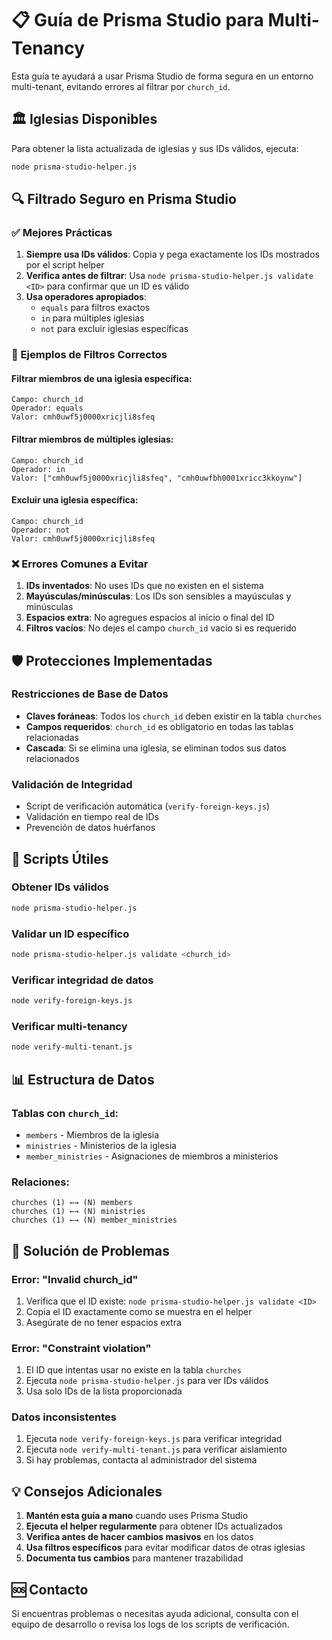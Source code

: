 # 📋 Guía de Prisma Studio para Multi-Tenancy

Esta guía te ayudará a usar Prisma Studio de forma segura en un entorno multi-tenant, evitando errores al filtrar por `church_id`.

## 🏛️ Iglesias Disponibles

Para obtener la lista actualizada de iglesias y sus IDs válidos, ejecuta:

```bash
node prisma-studio-helper.js
```

## 🔍 Filtrado Seguro en Prisma Studio

### ✅ Mejores Prácticas

1. **Siempre usa IDs válidos**: Copia y pega exactamente los IDs mostrados por el script helper
2. **Verifica antes de filtrar**: Usa `node prisma-studio-helper.js validate <ID>` para confirmar que un ID es válido
3. **Usa operadores apropiados**: 
   - `equals` para filtros exactos
   - `in` para múltiples iglesias
   - `not` para excluir iglesias específicas

### 📝 Ejemplos de Filtros Correctos

#### Filtrar miembros de una iglesia específica:
```
Campo: church_id
Operador: equals
Valor: cmh0uwf5j0000xricjli8sfeq
```

#### Filtrar miembros de múltiples iglesias:
```
Campo: church_id
Operador: in
Valor: ["cmh0uwf5j0000xricjli8sfeq", "cmh0uwfbh0001xricc3kkoynw"]
```

#### Excluir una iglesia específica:
```
Campo: church_id
Operador: not
Valor: cmh0uwf5j0000xricjli8sfeq
```

### ❌ Errores Comunes a Evitar

1. **IDs inventados**: No uses IDs que no existen en el sistema
2. **Mayúsculas/minúsculas**: Los IDs son sensibles a mayúsculas y minúsculas
3. **Espacios extra**: No agregues espacios al inicio o final del ID
4. **Filtros vacíos**: No dejes el campo `church_id` vacío si es requerido

## 🛡️ Protecciones Implementadas

### Restricciones de Base de Datos
- **Claves foráneas**: Todos los `church_id` deben existir en la tabla `churches`
- **Campos requeridos**: `church_id` es obligatorio en todas las tablas relacionadas
- **Cascada**: Si se elimina una iglesia, se eliminan todos sus datos relacionados

### Validación de Integridad
- Script de verificación automática (`verify-foreign-keys.js`)
- Validación en tiempo real de IDs
- Prevención de datos huérfanos

## 🚀 Scripts Útiles

### Obtener IDs válidos
```bash
node prisma-studio-helper.js
```

### Validar un ID específico
```bash
node prisma-studio-helper.js validate <church_id>
```

### Verificar integridad de datos
```bash
node verify-foreign-keys.js
```

### Verificar multi-tenancy
```bash
node verify-multi-tenant.js
```

## 📊 Estructura de Datos

### Tablas con `church_id`:
- `members` - Miembros de la iglesia
- `ministries` - Ministerios de la iglesia
- `member_ministries` - Asignaciones de miembros a ministerios

### Relaciones:
```
churches (1) ←→ (N) members
churches (1) ←→ (N) ministries
churches (1) ←→ (N) member_ministries
```

## 🔧 Solución de Problemas

### Error: "Invalid church_id"
1. Verifica que el ID existe: `node prisma-studio-helper.js validate <ID>`
2. Copia el ID exactamente como se muestra en el helper
3. Asegúrate de no tener espacios extra

### Error: "Constraint violation"
1. El ID que intentas usar no existe en la tabla `churches`
2. Ejecuta `node prisma-studio-helper.js` para ver IDs válidos
3. Usa solo IDs de la lista proporcionada

### Datos inconsistentes
1. Ejecuta `node verify-foreign-keys.js` para verificar integridad
2. Ejecuta `node verify-multi-tenant.js` para verificar aislamiento
3. Si hay problemas, contacta al administrador del sistema

## 💡 Consejos Adicionales

1. **Mantén esta guía a mano** cuando uses Prisma Studio
2. **Ejecuta el helper regularmente** para obtener IDs actualizados
3. **Verifica antes de hacer cambios masivos** en los datos
4. **Usa filtros específicos** para evitar modificar datos de otras iglesias
5. **Documenta tus cambios** para mantener trazabilidad

## 🆘 Contacto

Si encuentras problemas o necesitas ayuda adicional, consulta con el equipo de desarrollo o revisa los logs de los scripts de verificación.